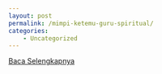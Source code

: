 ```yaml
---
layout: post
permalink: /mimpi-ketemu-guru-spiritual/
categories:
    - Uncategorized
---
```


[Baca Selengkapnya](/01)